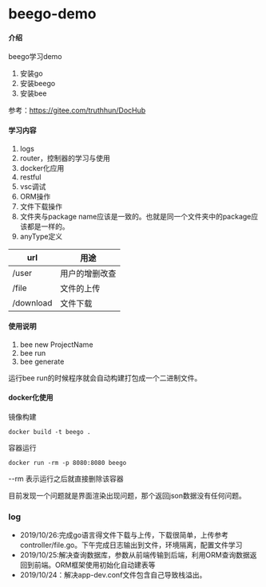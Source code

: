 # beego-demo

#### 介绍
beego学习demo
1.  安装go
2.  安装beego
3.  安装bee

参考：https://gitee.com/truthhun/DocHub
#### 学习内容
1. logs
2. router，控制器的学习与使用
3. docker化应用
4. restful
5. vsc调试
6. ORM操作
7. 文件下载操作
8. 文件夹与package name应该是一致的。也就是同一个文件夹中的package应该都是一样的。
9. anyType定义

url | 用途
--|--
/user| 用户的增删改查
/file| 文件的上传
/download|文件下载

#### 使用说明

1.  bee new ProjectName
2.  bee run 
3.  bee generate

运行bee run的时候程序就会自动构建打包成一个二进制文件。

#### docker化使用

镜像构建
```
docker build -t beego .
```
容器运行
```
docker run -rm -p 8080:8080 beego
```
--rm 表示运行之后就直接删除该容器

目前发现一个问题就是界面渲染出现问题，那个返回json数据没有任何问题。

### log

* 2019/10/26:完成go语言得文件下载与上传，下载很简单，上传参考 controller/file.go。下午完成日志输出到文件，环境隔离，配置文件学习
* 2019/10/25:解决查询数据库，参数从前端传输到后端，利用ORM查询数据返回到前端。ORM框架使用初始化自动建表等
* 2019/10/24：解决app-dev.conf文件包含自己导致栈溢出。